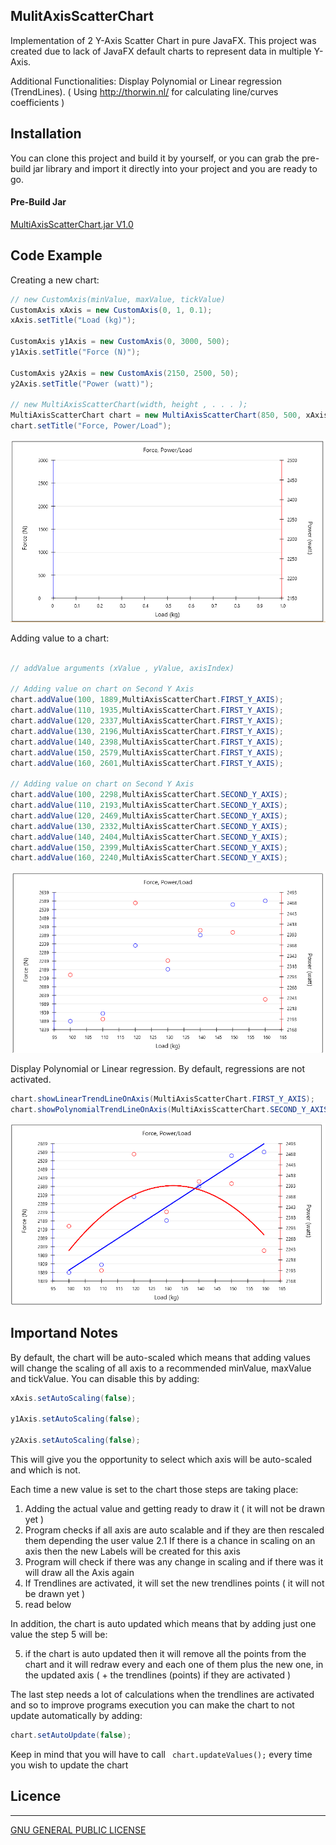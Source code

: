 ## MulitAxisScatterChart

Implementation of 2 Y-Axis Scatter Chart in pure JavaFX. This project was created due to lack of JavaFX default charts to represent data in multiple Y-Axis.

Additional Functionalities:
Display Polynomial or Linear regression (TrendLines). ( Using <url>http://thorwin.nl/</url> for calculating line/curves coefficients )

## Installation

You can clone this project and build it by yourself, or you can grab the pre-build jar library and import it directly into your project and you are ready to go.

#### Pre-Build Jar 
[MultiAxisScatterChart.jar V1.0](https://github.com/JKostikiadis/MulitAxisScatterChart/raw/master/build/MultiAxisScatterChart.jar)


## Code Example

Creating a new chart:

```java
// new CustomAxis(minValue, maxValue, tickValue)
CustomAxis xAxis = new CustomAxis(0, 1, 0.1);
xAxis.setTitle("Load (kg)");

CustomAxis y1Axis = new CustomAxis(0, 3000, 500);
y1Axis.setTitle("Force (N)");

CustomAxis y2Axis = new CustomAxis(2150, 2500, 50);
y2Axis.setTitle("Power (watt)");

// new MultiAxisScatterChart(width, height , . . . );
MultiAxisScatterChart chart = new MultiAxisScatterChart(850, 500, xAxis, y1Axis, y2Axis);
chart.setTitle("Force, Power/Load");
```

![Chart creation ](./preview/chart_creation.png)



Adding value to a chart:

```java

// addValue arguments (xValue , yValue, axisIndex)

// Adding value on chart on Second Y Axis
chart.addValue(100, 1889,MultiAxisScatterChart.FIRST_Y_AXIS);
chart.addValue(110, 1935,MultiAxisScatterChart.FIRST_Y_AXIS);
chart.addValue(120, 2337,MultiAxisScatterChart.FIRST_Y_AXIS);
chart.addValue(130, 2196,MultiAxisScatterChart.FIRST_Y_AXIS);
chart.addValue(140, 2398,MultiAxisScatterChart.FIRST_Y_AXIS);
chart.addValue(150, 2579,MultiAxisScatterChart.FIRST_Y_AXIS);
chart.addValue(160, 2601,MultiAxisScatterChart.FIRST_Y_AXIS);

// Adding value on chart on Second Y Axis
chart.addValue(100, 2298,MultiAxisScatterChart.SECOND_Y_AXIS);
chart.addValue(110, 2193,MultiAxisScatterChart.SECOND_Y_AXIS);
chart.addValue(120, 2469,MultiAxisScatterChart.SECOND_Y_AXIS);
chart.addValue(130, 2332,MultiAxisScatterChart.SECOND_Y_AXIS);
chart.addValue(140, 2404,MultiAxisScatterChart.SECOND_Y_AXIS);
chart.addValue(150, 2399,MultiAxisScatterChart.SECOND_Y_AXIS);
chart.addValue(160, 2240,MultiAxisScatterChart.SECOND_Y_AXIS);
```

![Chart with values ](./preview/chart_values_adding.png)


Display Polynomial or Linear regression. By default, regressions are not activated.

```java
chart.showLinearTrendLineOnAxis(MultiAxisScatterChart.FIRST_Y_AXIS);
chart.showPolynomialTrendLineOnAxis(MultiAxisScatterChart.SECOND_Y_AXIS);
```

![Chart with Trendlines ](./preview/chart_regressions.png)


## Importand Notes 

By default, the chart will be auto-scaled which means that adding values will change the scaling of all axis to a recommended minValue, maxValue and tickValue. You can disable this by adding:

```java
xAxis.setAutoScaling(false);

y1Axis.setAutoScaling(false);

y2Axis.setAutoScaling(false);
```

This will give you the opportunity to select which axis will be auto-scaled and which is not. 

Each time a new value is set to the chart those steps are taking place:

1. Adding the actual value and getting ready to draw it ( it will not be drawn yet )
2. Program checks if all axis are auto scalable and if they are then rescaled them depending the user value 
  2.1 If there is a chance in scaling on an axis then the new Labels will be created for this axis
3. Program will check if there was any change in scaling and if there was it will draw all the Axis again 
4. If Trendlines are activated, it will set the new trendlines points ( it will not be drawn yet )
5. read below 


In addition, the chart is auto updated which means that by adding just one value the step 5 will be:

5. if the chart is auto updated then it will remove all the points from the chart and it will redraw every and each one of them plus the new one, in the updated axis (  + the trendlines (points) if they are activated )

The last step needs a lot of calculations when the trendlines are activated and so to improve programs execution you can make the chart to not update automatically by adding:

```java
chart.setAutoUpdate(false);
```

Keep in mind that you will have to call ``` chart.updateValues();``` every time you wish to update the chart

## Licence
-------
[GNU GENERAL PUBLIC LICENSE](LICENSE)
